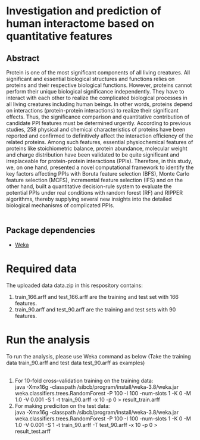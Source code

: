 #  Investigation and prediction of human interactome based on quantitative features 
## Abstract
Protein is one of the most significant components of all living creatures. All significant and essential biological structures and functions relies on proteins and their respective biological functions. However, proteins cannot perform their unique biological significance independently. They have to interact with each other to realize the complicated biological processes in all living creatures including human beings. In other words, proteins depend on interactions (protein-protein interactions) to realize their significant effects. Thus, the significance comparison and quantitative contribution of candidate PPI features must be determined urgently. According to previous studies, 258 physical and chemical characteristics of proteins have been reported and confirmed to definitively affect the interaction efficiency of the related proteins. Among such features, essential physiochemical features of proteins like stoichiometric balance, protein abundance, molecular weight and charge distribution have been validated to be quite significant and irreplaceable for protein-protein interactions (PPIs). Therefore, in this study, we, on one hand, presented a novel computational framework to identify the key factors affecting PPIs with Boruta feature selection (BFS), Monte Carlo feature selection (MCFS), incremental feature selection (IFS) and on the other hand, built a quantitative decision-rule system to evaluate the potential PPIs under real conditions with random forest (RF) and RIPPER algorithms, thereby supplying several new insights into the detailed biological mechanisms of complicated PPIs. <br>
<br>

## Package dependencies
  * <a href=https://waikato.github.io/weka-wiki/downloading_weka/>Weka</a> <br>


# Required data
The uploaded data data.zip in this respository contains: <br>
1. train_166.arff and test_166.arff are the training and test set with 166 features. <br>
2. train_90.arff and test_90.arff are the training and test sets with 90 features. <br>

# Run the analysis
To run the analysis, please use Weka command as below (Take the training data train_90.arff and test data test_90.arff as examples) <br><br>
1. For 10-fold cross-validation training on the training data: <br>
java -Xmx16g -classpath /sibcb/program/install/weka-3.8/weka.jar weka.classifiers.trees.RandomForest -P 100 -I 100 -num-slots 1 -K 0 -M 1.0 -V 0.001 -S 1 -t train_90.arff -x 10 -p 0  > result_train.arff <br>
2. For making prediciton on the test data:  
java -Xmx16g -classpath /sibcb/program/install/weka-3.8/weka.jar weka.classifiers.trees.RandomForest -P 100 -I 100 -num-slots 1 -K 0 -M 1.0 -V 0.001 -S 1 -t train_90.arff -T test_90.arff -x 10 -p 0 > result_test.arff
<br>

